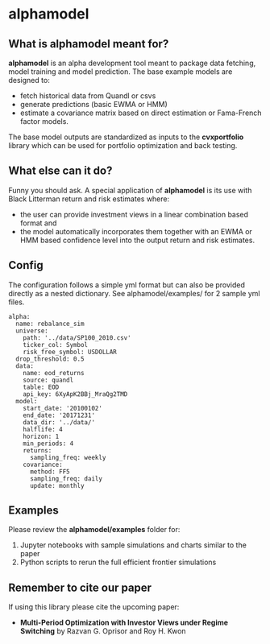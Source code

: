 # alphamodel

## What is alphamodel meant for?

**alphamodel** is an alpha development tool meant to package data fetching, model training and model prediction.
The base example models are designed to:
* fetch historical data from Quandl or csvs
* generate predictions (basic EWMA or HMM)
* estimate a covariance matrix based on direct estimation or Fama-French factor models.

The base model outputs are standardized as inputs to the **cvxportfolio** library which can be used for portfolio 
optimization and back testing.

## What else can it do?

Funny you should ask. A special application of **alphamodel** is its use with Black Litterman return and risk 
estimates where:
* the user can provide investment views in a linear combination based format
and
* the model automatically incorporates them together with an EWMA or HMM based confidence level into the output 
return and risk estimates.

## Config

The configuration follows a simple yml format but can also be provided directly as a nested dictionary.
See alphamodel/examples/ for 2 sample yml files.

```
alpha:
  name: rebalance_sim
  universe:
    path: '../data/SP100_2010.csv'
    ticker_col: Symbol
    risk_free_symbol: USDOLLAR
  drop_threshold: 0.5
  data:
    name: eod_returns
    source: quandl
    table: EOD
    api_key: 6XyApK2BBj_MraQg2TMD
  model:
    start_date: '20100102'
    end_date: '20171231'
    data_dir: '../data/'
    halflife: 4
    horizon: 1
    min_periods: 4
    returns:
      sampling_freq: weekly
    covariance:
      method: FF5
      sampling_freq: daily
      update: monthly
```

## Examples

Please review the **alphamodel/examples** folder for:
1. Jupyter notebooks with sample simulations and charts similar to the paper
2. Python scripts to rerun the full efficient frontier simulations


## Remember to cite our paper

If using this library please cite the upcoming paper:
* **Multi-Period Optimization with Investor Views under Regime Switching** by Razvan G. Oprisor and Roy H. Kwon


